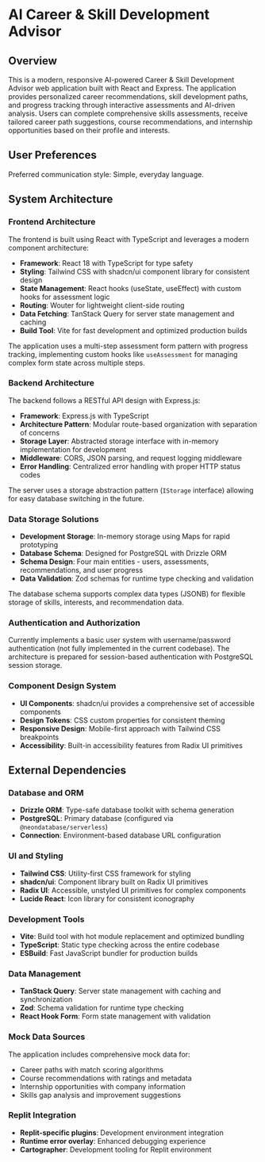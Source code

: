 # AI Career & Skill Development Advisor

## Overview

This is a modern, responsive AI-powered Career & Skill Development Advisor web application built with React and Express. The application provides personalized career recommendations, skill development paths, and progress tracking through interactive assessments and AI-driven analysis. Users can complete comprehensive skills assessments, receive tailored career path suggestions, course recommendations, and internship opportunities based on their profile and interests.

## User Preferences

Preferred communication style: Simple, everyday language.

## System Architecture

### Frontend Architecture
The frontend is built using React with TypeScript and leverages a modern component architecture:
- **Framework**: React 18 with TypeScript for type safety
- **Styling**: Tailwind CSS with shadcn/ui component library for consistent design
- **State Management**: React hooks (useState, useEffect) with custom hooks for assessment logic
- **Routing**: Wouter for lightweight client-side routing
- **Data Fetching**: TanStack Query for server state management and caching
- **Build Tool**: Vite for fast development and optimized production builds

The application uses a multi-step assessment form pattern with progress tracking, implementing custom hooks like `useAssessment` for managing complex form state across multiple steps.

### Backend Architecture
The backend follows a RESTful API design with Express.js:
- **Framework**: Express.js with TypeScript
- **Architecture Pattern**: Modular route-based organization with separation of concerns
- **Storage Layer**: Abstracted storage interface with in-memory implementation for development
- **Middleware**: CORS, JSON parsing, and request logging middleware
- **Error Handling**: Centralized error handling with proper HTTP status codes

The server uses a storage abstraction pattern (`IStorage` interface) allowing for easy database switching in the future.

### Data Storage Solutions
- **Development Storage**: In-memory storage using Maps for rapid prototyping
- **Database Schema**: Designed for PostgreSQL with Drizzle ORM
- **Schema Design**: Four main entities - users, assessments, recommendations, and user progress
- **Data Validation**: Zod schemas for runtime type checking and validation

The database schema supports complex data types (JSONB) for flexible storage of skills, interests, and recommendation data.

### Authentication and Authorization
Currently implements a basic user system with username/password authentication (not fully implemented in the current codebase). The architecture is prepared for session-based authentication with PostgreSQL session storage.

### Component Design System
- **UI Components**: shadcn/ui provides a comprehensive set of accessible components
- **Design Tokens**: CSS custom properties for consistent theming
- **Responsive Design**: Mobile-first approach with Tailwind CSS breakpoints
- **Accessibility**: Built-in accessibility features from Radix UI primitives

## External Dependencies

### Database and ORM
- **Drizzle ORM**: Type-safe database toolkit with schema generation
- **PostgreSQL**: Primary database (configured via `@neondatabase/serverless`)
- **Connection**: Environment-based database URL configuration

### UI and Styling
- **Tailwind CSS**: Utility-first CSS framework for styling
- **shadcn/ui**: Component library built on Radix UI primitives
- **Radix UI**: Accessible, unstyled UI primitives for complex components
- **Lucide React**: Icon library for consistent iconography

### Development Tools
- **Vite**: Build tool with hot module replacement and optimized bundling
- **TypeScript**: Static type checking across the entire codebase
- **ESBuild**: Fast JavaScript bundler for production builds

### Data Management
- **TanStack Query**: Server state management with caching and synchronization
- **Zod**: Schema validation for runtime type checking
- **React Hook Form**: Form state management with validation

### Mock Data Sources
The application includes comprehensive mock data for:
- Career paths with match scoring algorithms
- Course recommendations with ratings and metadata
- Internship opportunities with company information
- Skills gap analysis and improvement suggestions

### Replit Integration
- **Replit-specific plugins**: Development environment integration
- **Runtime error overlay**: Enhanced debugging experience
- **Cartographer**: Development tooling for Replit environment